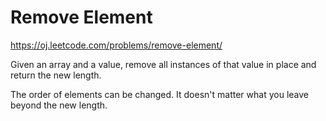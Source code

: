 Remove Element
==============
https://oj.leetcode.com/problems/remove-element/

Given an array and a value, remove all instances of that value in place and return the new length.

The order of elements can be changed. It doesn't matter what you leave beyond the new length.
